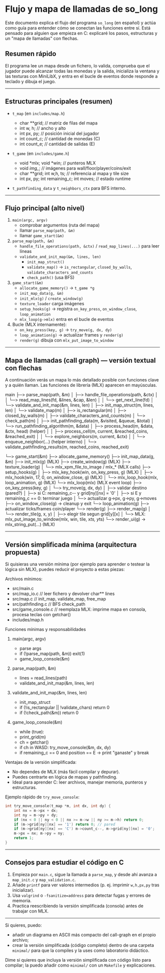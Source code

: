# Flujo y mapa de llamadas de so_long

Este documento explica el flujo del programa `so_long` (en español) y actúa como guía para entender cómo se conectan las funciones entre sí. Está pensado para alguien que empieza en C: explicaré los pasos, estructuras y un "mapa de llamadas" con flechas.

## Resumen rápido
El programa lee un mapa desde un fichero, lo valida, comprueba que el jugador puede alcanzar todas las monedas y la salida, inicializa la ventana y las texturas con MiniLibX, y entra en el bucle de eventos donde responde a teclado y dibuja el juego.

---

## Estructuras principales (resumen)
- `t_map` (en `includes/map.h`)
  - char **grid; // matriz de filas del mapa
  - int w, h; // ancho y alto
  - int px, py; // posición inicial del jugador
  - int count_c; // cantidad de monedas (C)
  - int count_e; // cantidad de salidas (E)

- `t_game` (en `includes/game.h`)
  - void *mlx; void *win; // punteros MLX
  - void *img_*; // imágenes para wall/floor/player/coins/exit
  - char **grid; int w,h, ts; // referencia al mapa y tile size
  - int px, py; int remaining_c; int moves; // estado runtime

- `t_pathfinding_data` y `t_neighbors_ctx` para BFS interno.

---

## Flujo principal (alto nivel)
1. `main(argc, argv)`
   - comprobar argumentos (ruta del mapa)
   - llamar `parse_map(path, &m)`
   - llamar `game_start(&m)`
2. `parse_map(path, &m)`
   - `handle_file_operations(path, &ctx)` / `read_map_lines(...)` para leer líneas
   - `validate_and_init_map(&m, lines, len)`
     - `init_map_struct()`
     - `validate_map()` &rarr; `is_rectangular`, `closed_by_walls`, `validate_characters_and_counts`
     - `check_path()` (usa BFS)
3. `game_start(&m)`
   - `allocate_game_memory()` -> `t_game *g`
   - `init_map_data(g, &m)`
   - `init_mlx(g)` / `create_window(g)`
   - `texture_loader` carga imágenes
   - `setup_hooks(g)` -> registra `on_key_press`, `on_window_close`, `loop_animation`
   - `mlx_loop(g->mlx)` entra en el bucle de eventos
4. Bucle (MLX internamente):
   - `on_key_press(key, g)` &rarr; `try_move(g, dx, dy)`
   - `loop_animation(g)` &rarr; actualizar frames y `render(g)`
   - `render(g)` dibuja con `mlx_put_image_to_window`

---

## Mapa de llamadas (call graph) — versión textual con flechas
A continuación verás un mapa lo más detallado posible con funciones clave y a quién llaman. Las funciones de librería (MLX) aparecen en mayúsculas.

main
├─> parse_map(path, &m)
│   ├─> handle_file_operations(path, &ctx)
│   │   └─> read_map_lines(fd, &lines, &cap, &len)
│   │       └─> get_next_line(fd)
│   └─> validate_and_init_map(&m, lines, len)
│       ├─> init_map_struct(m, lines, len)
│       └─> validate_map(m)
│           ├─> is_rectangular(m)
│           ├─> closed_by_walls(m)
│           ├─> validate_characters_and_counts(m)
│           └─> check_path(m)
│               ├─> init_pathfinding_data(m, &visited, &queue, &total)
│               └─> run_pathfinding_algorithm(m, &data)
│                   ├─> process_head(m, &data, &ctx, head)  (helper)
│                   │   ├─> process_cell(m, current, &reached_coins, &reached_exit)
│                   │   └─> explore_neighbors(m, current, &ctx)
│                   │       └─> enqueue_neighbor(...) (helper interno)
│                   └─> validate_pathfinding_results(m, reached_coins, reached_exit)

└─> game_start(&m)
    ├─> allocate_game_memory()
    ├─> init_map_data(g, &m)
    ├─> init_mlx(g)  (MLX)
    ├─> create_window(g)  (MLX)
    ├─> texture_loader(g)
    │   └─> mlx_xpm_file_to_image / mlx_* (MLX calls)
    ├─> setup_hooks(g)
    │   ├─> mlx_key_hook(win, on_key_press, g)  (MLX)
    │   ├─> mlx_hook(win, 17, 0, on_window_close, g) (MLX)
    │   └─> mlx_loop_hook(mlx, loop_animation, g) (MLX)
    └─> mlx_loop(mlx)  (MLX event loop)
        ├─> on_key_press(key, g)
        │   └─> try_move(g, dx, dy)
        │       ├─> validar destino (pared?)
        │       ├─> si C: remaining_c-- y grid[ny][nx] = '0'
        │       ├─> si E y remaining_c == 0: terminar juego
        │       └─> actualizar g->px, g->py, g->moves
        ├─> on_window_close(g) -> cleanup y exit
        └─> loop_animation(g)
            ├─> actualizar ticks/frames coin/player
            └─> render(g)
                ├─> render_map(g)
                │   └─> render_tile(g, x, y)
                │       ├─> elegir tile segun grid[y][x]
                │       └─> MLX: mlx_put_image_to_window(mlx, win, tile, x*ts, y*ts)
                └─> render_ui(g) -> mlx_string_put(...) (MLX)

---

## Versión simplificada mínima (arquitectura propuesta)
Si quisieras una versión mínima (por ejemplo para aprender o testear la lógica sin MLX), puedes reducir el proyecto a estas piezas:

Archivos mínimos:
- src/main.c
- src/map_io.c   // leer fichero y devolver char** lines
- src/map.c      // init_map, validate_map, free_map
- src/pathfinding.c // BFS check_path
- src/game_console.c // reemplaza MLX: imprime mapa en consola, procesa teclas con getchar()
- includes/map.h

Funciones mínimas y responsabilidades
1. main(argc, argv)
   - parse args
   - if (!parse_map(path, &m)) exit(1)
   - game_loop_console(&m)

2. parse_map(path, &m)
   - lines = read_lines(path)
   - validate_and_init_map(&m, lines, len)

3. validate_and_init_map(&m, lines, len)
   - init_map_struct
   - if (!is_rectangular || !validate_chars) return 0
   - if (!check_path(&m)) return 0

4. game_loop_console(&m)
   - while (true):
   - print_grid(m)
   - ch = getchar()
   - if ch in WASD: try_move_console(&m, dx, dy)
   - if remaining_c == 0 and position == E -> print "ganaste" y break

Ventajas de la versión simplificada:
- No dependes de MLX (más fácil compilar y depurar).
- Puedes centrarte en lógica de mapas y pathfinding.
- Ideal para aprender C: leer archivos, manejar memoria, punteros y estructuras.

Ejemplo rápido de `try_move_console`:
```c
int try_move_console(t_map *m, int dx, int dy) {
    int nx = m->px + dx;
    int ny = m->py + dy;
    if (nx < 0 || ny < 0 || nx >= m->w || ny >= m->h) return 0;
    if (m->grid[ny][nx] == '1') return 0; // pared
    if (m->grid[ny][nx] == 'C') m->count_c--, m->grid[ny][nx] = '0';
    m->px = nx; m->py = ny;
    return 1;
}
```

---

## Consejos para estudiar el código en C
1. Empieza por `main.c`, sigue la llamada a `parse_map`, y desde ahí avanza a `map_init.c` y `map_validation.c`.
2. Añade `printf` para ver valores intermedios (p. ej. imprimir `w,h,px,py` tras inicializar).
3. Usa `valgrind` o `-fsanitize=address` para detectar fugas y errores de memoria.
4. Practica reescribiendo la versión simplificada (consola) antes de trabajar con MLX.

---

Si quieres, puedo:
- añadir un diagrama en ASCII más compacto del call-graph en el propio archivo;
- crear la versión simplificada (código completo) dentro de una carpeta `minimal/` para que la compiles y la uses como laboratorio didáctico.

Dime si quieres que incluya la versión simplificada con código listo para compilar; la puedo añadir como `minimal/` con un `Makefile` y explicaciones.
